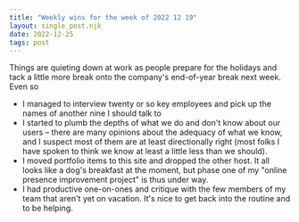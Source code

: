 ```yaml
---
title: "Weekly wins for the week of 2022 12 19"
layout: single_post.njk
date: 2022-12-25
tags: post
---
```


Things are quieting down at work as people prepare for the holidays and tack a little more break onto the company's end-of-year break next week. Even so
- I managed to interview twenty or so key employees and pick up the names of another nine I should talk to
- I started to plumb the depths of what we do and don't know about our users – there are many opinions about the adequacy of what we know, and I suspect most of them are at least directionally right (most folks I have spoken to think we know at least a little less than we should).
- I moved portfolio items to this site and dropped the other host. It all looks like a dog's breakfast at the moment, but phase one of my "online presence improvement project" is thus under way.
- I had productive one-on-ones and critique with the few members of my team that aren't yet on vacation. It's nice to get back into the routine and to be helping.
